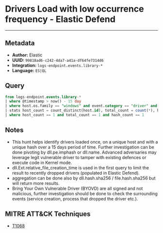 # Drivers Load with low occurrence frequency - Elastic Defend

---

## Metadata

- **Author:** Elastic
- **UUID:** `99818ad6-c242-4da7-a41a-df64fe7314d6`
- **Integration:** `logs-endpoint.events.library-*`
- **Language:** `ES|QL`

## Query

```sql
from logs-endpoint.events.library-* 
| where @timestamp > now() - 15 day
| where host.os.family == "windows" and event.category == "driver" and event.action == "load" and dll.Ext.relative_file_creation_time <= 900
| stats host_count = count_distinct(host.id), total_count = count(*), hash_count = count_distinct(dll.hash.sha256) by dll.name, dll.pe.imphash
| where host_count == 1 and total_count == 1 and hash_count == 1
```

## Notes

- This hunt helps identify drivers loaded once, on a unique host and with a unique hash over a 15 days period of time. Further investigation can be done pivoting by dll.pe.imphash or dll.name. Advanced adversaries may leverage legit vulnerable driver to tamper with existing defences or execute code in Kernel mode.
- dll.Ext.relative_file_creation_time is used in the first query to limit the result to recently dropped drivers (populated in Elastic Defend).
- aggregation can be done also by dll.hash.sha256 / file.hash.sha256 but will return more results.
- Bring Your Own Vulnerable Driver (BYOVD) are all signed and not malicious, further investigation should be done to check the surrounding events (service creation, process that dropped the driver etc.).
## MITRE ATT&CK Techniques

- [T1068](https://attack.mitre.org/techniques//T1068)
